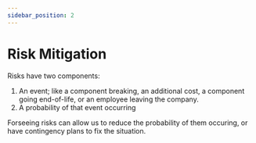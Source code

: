 ```yaml
---
sidebar_position: 2
---
```


# Risk Mitigation

Risks have two components:

1. An event; like a component breaking, an additional cost, a component going end-of-life, or an employee leaving the company.
2. A probability of that event occurring

Forseeing risks can allow us to reduce the probability of them occuring, or have contingency plans to fix the situation. 
